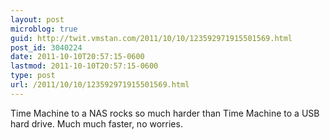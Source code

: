```yaml
---
layout: post
microblog: true
guid: http://twit.vmstan.com/2011/10/10/123592971915501569.html
post_id: 3040224
date: 2011-10-10T20:57:15-0600
lastmod: 2011-10-10T20:57:15-0600
type: post
url: /2011/10/10/123592971915501569.html
---
```

Time Machine to a NAS rocks so much harder than Time Machine to a USB hard drive. Much much faster, no worries.
